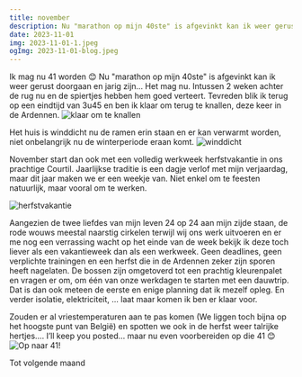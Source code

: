 ```yaml
---
title: november
description: Nu "marathon op mijn 40ste" is afgevinkt kan ik weer gerust doorgaan en jarig zijn…  Het mag nu.
date: 2023-11-01
img: 2023-11-01-1.jpeg
ogImg: 2023-11-01-blog.jpeg
---
```


Ik mag nu 41 worden 😊
Nu "marathon op mijn 40ste" is afgevinkt kan ik weer gerust doorgaan en jarig zijn… Het mag nu.
Intussen 2 weken achter de rug nu en de spiertjes hebben hem goed verteert.
Tevreden blik ik terug op een eindtijd van 3u45 en ben ik klaar om terug te knallen, deze keer in de Ardennen.
![klaar om te knallen](2023-11-01-4.jpeg)

Het huis is winddicht nu de ramen erin staan en er kan verwarmt worden, niet onbelangrijk nu de winterperiode eraan komt.
![winddicht](2023-11-01-2.jpeg)

November start dan ook met een volledig werkweek herfstvakantie in ons prachtige Courtil.
Jaarlijkse traditie is een dagje verlof met mijn verjaardag, maar dit jaar maken we er een weekje van. Niet enkel om te feesten natuurlijk, maar vooral om te werken.

![herfstvakantie](2023-11-01-6.jpeg)

Aangezien de twee liefdes van mijn leven 24 op 24 aan mijn zijde staan, de rode wouws meestal naarstig cirkelen terwijl wij ons werk uitvoeren en er me nog een verrassing wacht op het einde van de week bekijk ik deze toch liever als een vakantieweek dan als een werkweek.
Geen deadlines, geen verplichte trainingen en een herfst die in de Ardennen zeker zijn sporen heeft nagelaten. De bossen zijn omgetoverd tot een prachtig kleurenpalet en vragen er om, om één van onze werkdagen te starten met een dauwtrip.
Dat is dan ook meteen de eerste en enige planning dat ik mezelf opleg. En verder isolatie, elektriciteit, … laat maar komen ik ben er klaar voor.

Zouden er al vriestemperaturen aan te pas komen (We liggen toch bijna op het hoogste punt van België) en spotten we ook in de herfst weer talrijke hertjes…. I’ll keep you posted… maar nu even voorbereiden op die 41 😊
![Op naar 41!](2023-11-01-5.jpeg)

Tot volgende maand
